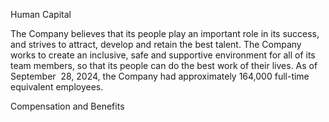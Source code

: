 Human Capital

The Company believes that its people play an important role in its success, and strives to attract, develop and retain the best
talent.  The  Company  works  to  create  an  inclusive,  safe  and  supportive  environment  for  all  of  its  team  members,  so  that  its
people  can  do  the  best  work  of  their  lives.  As  of  September  28,  2024,  the  Company  had  approximately  164,000  full-time
equivalent employees.

Compensation and Benefits